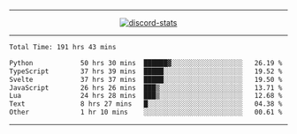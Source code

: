 <a href="https://www.github.com/ripavoid" target="_blank" rel="noreferrer">

-------

<div align='center'>
    <a href='https://discordapp.com/users/825178146797518881'>
        <img align='center' alt='discord-stats' src='https://api.discord-status.me/825178146797518881?nitro&boost=4&gradient=%231e0b1a%2C%23000000%2C%23000000%2C%23160316'></img>
    </a>
</div>

-------

<!--START_SECTION:waka-->

```txt
Total Time: 191 hrs 43 mins

Python            50 hrs 30 mins  ██████▓░░░░░░░░░░░░░░░░░░   26.19 %
TypeScript        37 hrs 39 mins  █████░░░░░░░░░░░░░░░░░░░░   19.52 %
Svelte            37 hrs 37 mins  █████░░░░░░░░░░░░░░░░░░░░   19.50 %
JavaScript        26 hrs 26 mins  ███▒░░░░░░░░░░░░░░░░░░░░░   13.71 %
Lua               24 hrs 28 mins  ███▒░░░░░░░░░░░░░░░░░░░░░   12.68 %
Text              8 hrs 27 mins   █░░░░░░░░░░░░░░░░░░░░░░░░   04.38 %
Other             1 hr 10 mins    ░░░░░░░░░░░░░░░░░░░░░░░░░   00.61 %
```

<!--END_SECTION:waka-->

-------
